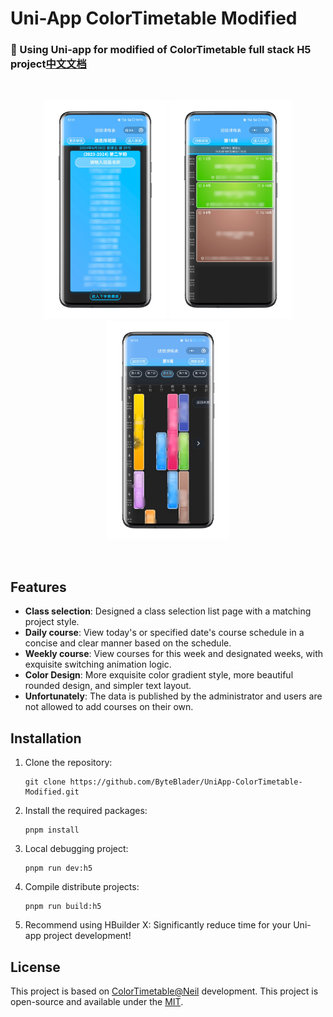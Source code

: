 # Uni-App ColorTimetable Modified
### 📅 Using Uni-app for modified of ColorTimetable full stack H5 project[中文文档](https://github.com/ByteBlader/UniApp-ColorTimetable-Modified/blob/main/README_CN.md)
<br>
<p align='center'>
  <img src="screenshot/1.png" height="350"></img>
  <img src="screenshot/2.png" height="350"></img>
  <img src="screenshot/3.png" height="350"></img>
</p>
<br>

## Features

- **Class selection**: Designed a class selection list page with a matching project style.
- **Daily course**: View today's or specified date's course schedule in a concise and clear manner based on the schedule.
- **Weekly course**: View courses for this week and designated weeks, with exquisite switching animation logic.
- **Color Design**: More exquisite color gradient style, more beautiful rounded design, and simpler text layout.
- **Unfortunately**: The data is published by the administrator and users are not allowed to add courses on their own.

## Installation

1. Clone the repository:
   ```
   git clone https://github.com/ByteBlader/UniApp-ColorTimetable-Modified.git
   ```
2. Install the required packages:
   ```
   pnpm install
   ```
3. Local debugging project:
   ```
   pnpm run dev:h5
   ```
4. Compile distribute projects:
   ```
   pnpm run build:h5
   ```
5. Recommend using HBuilder X:
Significantly reduce time for your Uni-app project development!

## License
This project is based on [ColorTimetable@Neil](https://github.com/zguolee/ColorTimetable) development.
This project is open-source and available under the [MIT](https://github.com/ByteBlader/UniApp-ColorTimetable-Modified/blob/main/LICENSE).
